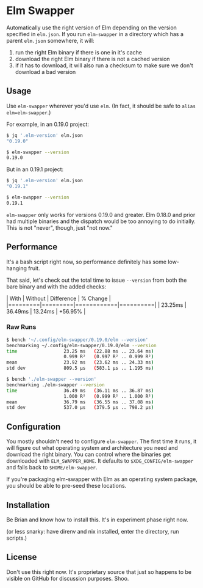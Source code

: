 # Elm Swapper

Automatically use the right version of Elm depending on the version specified in `elm.json`.
If you run `elm-swapper` in a directory which has a parent `elm.json` somewhere, it will:

1. run the right Elm binary if there is one in it's cache
2. download the right Elm binary if there is not a cached version
3. if it has to download, it will also run a checksum to make sure we don't download a bad version

## Usage

Use `elm-swapper` wherever you'd use `elm`. (In fact, it should be safe to `alias elm=elm-swapper`.)

For example, in an 0.19.0 project:

```sh
$ jq '.elm-version' elm.json
"0.19.0"

$ elm-swapper --version
0.19.0
```

But in an 0.19.1 project:

```sh
$ jq '.elm-version' elm.json
"0.19.1"

$ elm-swapper --version
0.19.1
```

`elm-swapper` only works for versions 0.19.0 and greater.
Elm 0.18.0 and prior had multiple binaries and the dispatch would be too annoying to do initially.
This is not "never", though, just "not now."

## Performance

It's a bash script right now, so performance definitely has some low-hanging fruit.

That said, let's check out the total time to issue `--version` from both the bare binary and with the added checks:

| With    | Without | Difference | % Change |
|=========|=========|============|==========|
| 23.25ms | 36.49ms | 13.24ms    | +56.95%  |

### Raw Runs

```sh
$ bench '~/.config/elm-swapper/0.19.0/elm --version'
benchmarking ~/.config/elm-swapper/0.19.0/elm --version
time                 23.25 ms   (22.88 ms .. 23.64 ms)
                     0.999 R²   (0.997 R² .. 0.999 R²)
mean                 23.92 ms   (23.62 ms .. 24.33 ms)
std dev              809.5 μs   (583.1 μs .. 1.195 ms)

$ bench './elm-swapper --version'
benchmarking ./elm-swapper --version
time                 36.49 ms   (36.11 ms .. 36.87 ms)
                     1.000 R²   (0.999 R² .. 1.000 R²)
mean                 36.79 ms   (36.55 ms .. 37.08 ms)
std dev              537.0 μs   (379.5 μs .. 798.2 μs)
```

## Configuration

You mostly shouldn't need to configure `elm-swapper`.
The first time it runs, it will figure out what operating system and architecture you need and download the right binary.
You can control where the binaries get downloaded with `ELM_SWAPPER_HOME`.
It defaults to `$XDG_CONFIG/elm-swapper` and falls back to `$HOME/elm-swapper`.

If you're packaging elm-swapper with Elm as an operating system package, you should be able to pre-seed these locations.

## Installation

Be Brian and know how to install this. It's in experiment phase right now.

(or less snarky: have direnv and nix installed, enter the directory, run scripts.)

## License

Don't use this right now.
It's proprietary source that just so happens to be visible on GitHub for discussion purposes.
Shoo.
